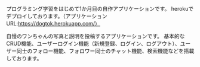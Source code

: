 プログラミング学習をはじめて1か月目の自作アプリケーションです。
herokuでデプロイしております。（アプリケーションURL:https://dogtok.herokuapp.com/）

自慢のワンちゃんの写真と説明を投稿するアプリケーションです。
基本的なCRUD機能、ユーザーログイン機能（新規登録、ログイン、ログアウト）、ユーザー同士のフォロー機能、フォロワー同士のチャット機能、検索機能などを搭載しております。
